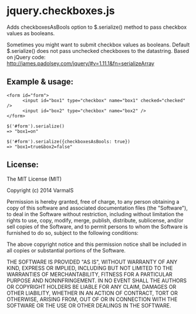 jquery.checkboxes.js
====================

Adds checkboxesAsBools option to $.serialize() method to pass checkbox values as booleans.

Sometimes you might want to submit checkbox values as booleans.
Default $.serialize() does not pass unchecked checkboxes to the datastring. Based on jQuery code: http://james.padolsey.com/jquery/#v=1.11.1&fn=serializeArray

## Example & usage:

    <form id="form">
          <input id="box1" type="checkbox" name="box1" checked="checked" />
          <input id="box2" type="checkbox" name="box2" />
    </form>

    $('#form').serialize()
    => "box1=on"

    $('#form').serialize({checkboxesAsBools: true})
    => "box1=true&box2=false"


## License:

The MIT License (MIT)

Copyright (c) 2014 VarmaIS

Permission is hereby granted, free of charge, to any person obtaining a copy
of this software and associated documentation files (the "Software"), to deal
in the Software without restriction, including without limitation the rights
to use, copy, modify, merge, publish, distribute, sublicense, and/or sell
copies of the Software, and to permit persons to whom the Software is
furnished to do so, subject to the following conditions:

The above copyright notice and this permission notice shall be included in all
copies or substantial portions of the Software.

THE SOFTWARE IS PROVIDED "AS IS", WITHOUT WARRANTY OF ANY KIND, EXPRESS OR
IMPLIED, INCLUDING BUT NOT LIMITED TO THE WARRANTIES OF MERCHANTABILITY,
FITNESS FOR A PARTICULAR PURPOSE AND NONINFRINGEMENT. IN NO EVENT SHALL THE
AUTHORS OR COPYRIGHT HOLDERS BE LIABLE FOR ANY CLAIM, DAMAGES OR OTHER
LIABILITY, WHETHER IN AN ACTION OF CONTRACT, TORT OR OTHERWISE, ARISING FROM,
OUT OF OR IN CONNECTION WITH THE SOFTWARE OR THE USE OR OTHER DEALINGS IN THE
SOFTWARE.
